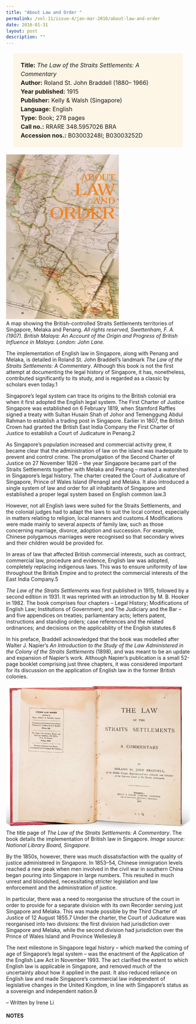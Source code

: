 ```yaml
---
title: "About Law and Order "
permalink: /vol-11/issue-4/jan-mar-2016/about-law-and-order
date: 2016-01-31
layout: post
description: ""
---
```

<span style="background-colour: #fdf5e6; padding: 20px; margin: 20px; background:#fdf5e6; display:block; font-size:1rem; line-height:1.5rem;"> 
	<b>Title:</b> <i>The Law of the Straits Settlements: A Commentary</i><br>
<b>Author:</b> Roland St. John Braddell (1880–
1966)<br>
<b>Year published:</b> 1915<br>
<b>Publisher:</b> Kelly & Walsh (Singapore)<br>
<b>Language:</b> English<br>
<b>Type:</b> Book; 278 pages<br>
<b>Call no.:</b> RRARE 348.5957026 BRA<br>
<b>Accession nos.:</b> B03003248I; B03003252D
</span>

<img style="width: 310px; height: 450px;" src="/images/vol-11-issue-4/about-law-and-order/L1.JPG">
<div style="background-color: white;">A map showing the British-controlled Straits Settlements territories of Singapore, Melaka and Penang. <i>All rights reserved, Swettenham, F. A. (1907). British Malaya: An Account of the Origin and Progress of British Influence in Malaya. London: John Lane.</i></div>

The implementation of English law in Singapore, along with Penang and Melaka, is detailed in Roland St. John Braddell’s landmark *The Law of the Straits Settlements: A Commentary*. Although this book is not the first attempt at documenting the legal history of Singapore, it has, nonetheless, contributed significantly to its study, and is regarded as a classic by scholars even today.1

Singapore’s legal system can trace its origins to the British colonial era when it first adopted the English legal system. The First Charter of Justice Singapore was established on 6 February 1819, when Stamford Raffles signed a treaty with Sultan 
Husain Shah of Johor and Temenggung Abdul Rahman to establish a trading post in Singapore. Earlier in 1807, the British Crown had granted the British East India Company the First Charter of Justice to establish a Court of Judicature in Penang.2

As Singapore’s population increased and commercial activity grew, it became clear that the administration of law on the island was inadequate to prevent and control crime. The promulgation of the Second Charter of Justice on 27 November 1826 – the year Singapore became part of the Straits Settlements together with Melaka and Penang – marked a watershed in Singapore’s legal history. The charter created the Court of Judicature of Singapore, Prince of Wales Island (Penang) and Melaka. It also introduced a single system of law and order for all inhabitants of Singapore and established a proper legal system based on English common law.3

However, not all English laws were suited for the Straits Settlements, and the colonial judges had to adapt the laws to suit the local context, especially in matters relating to religion, local manners and customs.4 Modifications were made mainly to several aspects of family law, such as 
those concerning marriage, divorce, adoption and succession. For example, Chinese polygamous marriages were recognised so that secondary wives and their children would be provided for.

In areas of law that affected British commercial interests, such as contract, commercial law, procedure and evidence, English law was adopted, completely replacing indigenous laws. This was to ensure uniformity of law throughout the British Empire and to protect the commercial interests of the East India Company.5

*The Law of the Straits Settlements* was first published in 1915, followed by a second edition in 1931. It was reprinted with an introduction by M. B. Hooker in 1982. The book comprises four chapters – Legal History; Modifications of English 
Law; Institutions of Government; and The 
Judiciary and the Bar – and five appendices on treaties; parliamentary acts; letters patent, instructions and standing orders; case references and the related ordinances; and decisions on the applicability of the English statutes.6

In his preface, Braddell acknowledged that the book was modelled after Walter J. Napier’s *An Introduction to the Study of the Law Administered in the Colony of the Straits Settlements* (1898), and was meant to be an update and expansion of Napier’s work. Although Napier’s publication is a 
small 52-page booklet comprising just three chapters, it was considered important for its discussion on the application of English law in the former British colonies. 

<img src="/images/vol-11-issue-4/about-law-and-order/L2.JPG">
<div style="background-color: white;">The title page of <i>The Law of the Straits Settlements: A Commentary</i>. The book details the implementation of British law in Singapore. <i>Image source: National Library Board, Singapore.</i></div>

By the 1850s, however, there was much dissatisfaction with the quality of justice administered in Singapore. In 1853–54, Chinese immigration levels reached a new peak when men involved in the civil war in southern China began pouring into Singapore in large numbers. This resulted in much unrest and bloodshed, necessitating stricter legislation and law enforcement and the administration of justice. 

In particular, there was a need to reorganise the structure of the court in order to provide for a separate division with its own Recorder serving just Singapore and Melaka. This was made possible by the Third Charter of Justice of 12 August 1855.7 Under the charter, the Court of Judicature was reorganised into two divisions: the first division had jurisdiction over Singapore and Melaka, while the second division had jurisdiction over the Prince of Wales Island and Province Wellesley.8

The next milestone in Singapore legal history – which marked the coming of age of Singapore’s legal system – was the enactment of the Application of the English Law Act in November 1993. The act clarified the extent to which English law is applicable in Singapore, and removed much of the uncertainty about how it applied in the past. It also reduced reliance on English law and made Singapore’s commercial law independent of legislative changes in the United Kingdom, in line 
with Singapore’s status as a sovereign and 
independent nation.9

– Written by Irene Li

#### 	**NOTES**
[^1]:Tan, K. Y. L. (Ed.). (2005). Essays in Singapore legal history: An introduction. In K. Y. L. Tan. (Ed.), Essays in Singapore legal history (pp. 2, 41). Singapore: Marshall Cavendish Academic and the Singapore Academy of Law. Call no.: RSING 349.5957 ESS
[^2]:Supreme Court. (2010, May 21). Milestones in Singapore’s legal history. Retrieved from Supreme Court Singapore website. 
[^3]:Singapore Academy of Law. (2006, November 30). Tracing the roots of our legal system. Retrieved from Singapore Academy of Law website. 
[^4]:Chan, H. H. M. (1995). The legal system of Singapore (p. 6). Singapore: Butterworth Asia. Call no.: RSING 349.5957 CHA; Phang, A. B. L. (2005). The Reception of the English Law. In K. Y. L. Tan. (Ed.), Essays in Singapore legal history (p. 7). Singapore: Marshall Cavendish Academic and the Singapore Academy of Law. Call no.: RSING 349.5957 ESS
[^5]:Chan, 1995, pp. 8–9.
[^6]:Braddell, R. St. J. (1915). The law of the Straits Settlements: A commentary. Singapore: Kelly & Walsh. Microfilm no.: NL 5723 
[^7]:Hickling, R. H. (1992). Essays in Singapore law (pp. 79–80). Petaling Jaya: Pelanduk Publications. Call no.: RSING 349.5957 HIC; Chan, 1995, pp. 4–5.
[^8]:Supreme Court, 21 May 2010. 
[^9]:Chan, 1995, pp. 17–20; Phang, 2005, p. 15.
